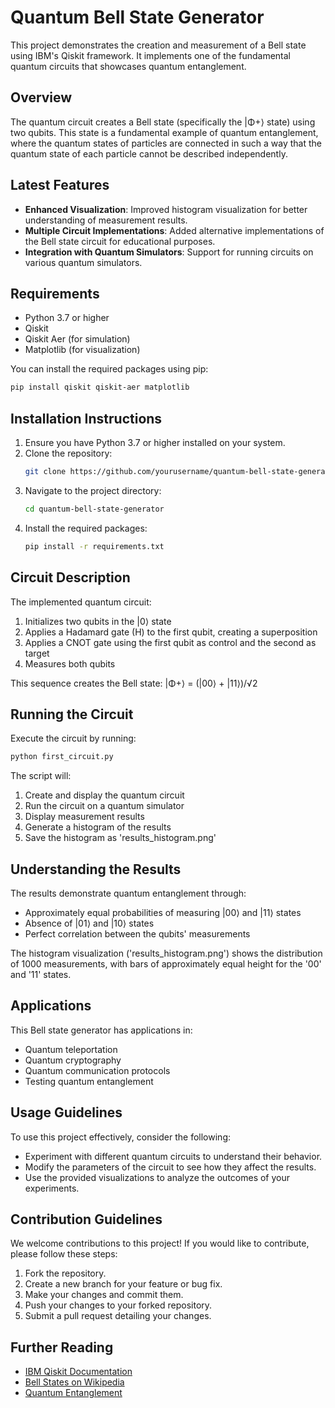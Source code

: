 # Quantum Bell State Generator

This project demonstrates the creation and measurement of a Bell state using IBM's Qiskit framework. It implements one of the fundamental quantum circuits that showcases quantum entanglement.

## Overview

The quantum circuit creates a Bell state (specifically the |Φ+⟩ state) using two qubits. This state is a fundamental example of quantum entanglement, where the quantum states of particles are connected in such a way that the quantum state of each particle cannot be described independently.

## Latest Features

- **Enhanced Visualization**: Improved histogram visualization for better understanding of measurement results.
- **Multiple Circuit Implementations**: Added alternative implementations of the Bell state circuit for educational purposes.
- **Integration with Quantum Simulators**: Support for running circuits on various quantum simulators.

## Requirements

- Python 3.7 or higher
- Qiskit
- Qiskit Aer (for simulation)
- Matplotlib (for visualization)

You can install the required packages using pip:

```bash
pip install qiskit qiskit-aer matplotlib
```

## Installation Instructions

1. Ensure you have Python 3.7 or higher installed on your system.
2. Clone the repository:
   ```bash
   git clone https://github.com/yourusername/quantum-bell-state-generator.git
   ```
3. Navigate to the project directory:
   ```bash
   cd quantum-bell-state-generator
   ```
4. Install the required packages:
   ```bash
   pip install -r requirements.txt
   ```

## Circuit Description

The implemented quantum circuit:

1. Initializes two qubits in the |0⟩ state
2. Applies a Hadamard gate (H) to the first qubit, creating a superposition
3. Applies a CNOT gate using the first qubit as control and the second as target
4. Measures both qubits

This sequence creates the Bell state:
|Φ+⟩ = (|00⟩ + |11⟩)/√2

## Running the Circuit

Execute the circuit by running:

```bash
python first_circuit.py
```

The script will:

1. Create and display the quantum circuit
2. Run the circuit on a quantum simulator
3. Display measurement results
4. Generate a histogram of the results
5. Save the histogram as 'results_histogram.png'

## Understanding the Results

The results demonstrate quantum entanglement through:

- Approximately equal probabilities of measuring |00⟩ and |11⟩ states
- Absence of |01⟩ and |10⟩ states
- Perfect correlation between the qubits' measurements

The histogram visualization ('results_histogram.png') shows the distribution of 1000 measurements, with bars of approximately equal height for the '00' and '11' states.

## Applications

This Bell state generator has applications in:

- Quantum teleportation
- Quantum cryptography
- Quantum communication protocols
- Testing quantum entanglement

## Usage Guidelines

To use this project effectively, consider the following:

- Experiment with different quantum circuits to understand their behavior.
- Modify the parameters of the circuit to see how they affect the results.
- Use the provided visualizations to analyze the outcomes of your experiments.

## Contribution Guidelines

We welcome contributions to this project! If you would like to contribute, please follow these steps:

1. Fork the repository.
2. Create a new branch for your feature or bug fix.
3. Make your changes and commit them.
4. Push your changes to your forked repository.
5. Submit a pull request detailing your changes.

## Further Reading

- [IBM Qiskit Documentation](https://qiskit.org/documentation/)
- [Bell States on Wikipedia](https://en.wikipedia.org/wiki/Bell_state)
- [Quantum Entanglement](https://en.wikipedia.org/wiki/Quantum_entanglement)

